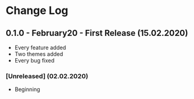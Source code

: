 # Change Log


## 0.1.0 - February20 - First Release (15.02.2020)
- Every feature added
- Two themes added
- Every bug fixed

### [Unreleased] (02.02.2020)
- Beginning